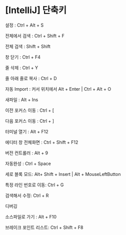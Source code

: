 # [IntelliJ] 단축키



설정 : Ctrl + Alt + S

전체에서 검색 : Ctrl + Shift + F

전체 검색 : Shift + Shift

창 닫기 : Ctrl + F4

줄 삭제 : Ctrl + Y

줄 아래 줄로 복사 : Ctrl + D

자동 Import : 커서 위치에서 Alt + Enter | Ctrl + Alt + O

새파일 : Alt + Ins

이전 포커스 이동 : Ctrl + [

다음 포커스 이동 : Ctrl + ]

터미널 열기 : Alt + F12

에디터 창 전체화면 : Ctrl + Shift + F12

버전 컨트롤러 : Alt + 9

자동완성 : Ctrl + Space

세로 블록 모드: Alt+ Shift + Insert | Alt + MouseLeftButton

특정 라인 번호로 이동: Ctrl + G

검색해서 수정: Ctrl + R



디버깅

소스파일로 가기 : Alt + F10

브레이크 포인트 리스트: Ctrl + Shift + F8





















